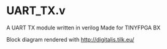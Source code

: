 # UART_TX.v
A UART TX module written in verilog
Made for TINYFPGA BX

Block diagram rendered with http://digitaljs.tilk.eu/
